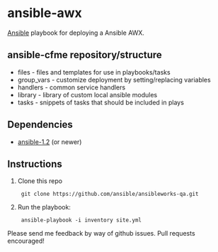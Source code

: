 ansible-awx
========================

[Ansible](http://ansible.cc/) playbook for deploying a Ansible AWX.

## ansible-cfme repository/structure

 * files - files and templates for use in playbooks/tasks
 * group_vars - customize deployment by setting/replacing variables
 * handlers - common service handlers
 * library - library of custom local ansible modules
 * tasks - snippets of tasks that should be included in plays

## Dependencies
 * [ansible-1.2](https://github.com/ansible/ansible) (or newer)

## Instructions
1. Clone this repo

        git clone https://github.com/ansible/ansibleworks-qa.git

2. Run the playbook:

        ansible-playbook -i inventory site.yml

Please send me feedback by way of github issues.  Pull requests encouraged!

